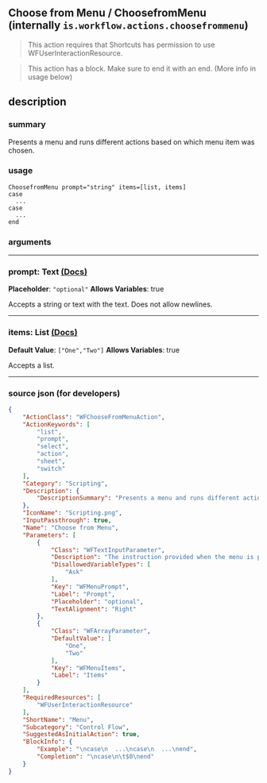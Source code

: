 
## Choose from Menu / ChoosefromMenu (internally `is.workflow.actions.choosefrommenu`)

> This action requires that Shortcuts has permission to use WFUserInteractionResource.

> This action has a block. Make sure to end it with an end. (More info in usage below)


## description

### summary

Presents a menu and runs different actions based on which menu item was chosen.


### usage
```
ChoosefromMenu prompt="string" items=[list, items]
case
  ...
case
  ...
end
```

### arguments

---

### prompt: Text [(Docs)](https://pfgithub.github.io/shortcutslang/gettingstarted#text-field)
**Placeholder**: `"optional"`
**Allows Variables**: true



Accepts a string 
or text
with the text. Does not allow newlines.

---

### items: List [(Docs)](https://pfgithub.github.io/shortcutslang/gettingstarted#list-field)
**Default Value**: ```
		["One","Two"]
		```
**Allows Variables**: true



Accepts a list.

---

### source json (for developers)

```json
{
	"ActionClass": "WFChooseFromMenuAction",
	"ActionKeywords": [
		"list",
		"prompt",
		"select",
		"action",
		"sheet",
		"switch"
	],
	"Category": "Scripting",
	"Description": {
		"DescriptionSummary": "Presents a menu and runs different actions based on which menu item was chosen."
	},
	"IconName": "Scripting.png",
	"InputPassthrough": true,
	"Name": "Choose from Menu",
	"Parameters": [
		{
			"Class": "WFTextInputParameter",
			"Description": "The instruction provided when the menu is presented.",
			"DisallowedVariableTypes": [
				"Ask"
			],
			"Key": "WFMenuPrompt",
			"Label": "Prompt",
			"Placeholder": "optional",
			"TextAlignment": "Right"
		},
		{
			"Class": "WFArrayParameter",
			"DefaultValue": [
				"One",
				"Two"
			],
			"Key": "WFMenuItems",
			"Label": "Items"
		}
	],
	"RequiredResources": [
		"WFUserInteractionResource"
	],
	"ShortName": "Menu",
	"Subcategory": "Control Flow",
	"SuggestedAsInitialAction": true,
	"BlockInfo": {
		"Example": "\ncase\n  ...\ncase\n  ...\nend",
		"Completion": "\ncase\n\t$0\nend"
	}
}
```
